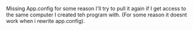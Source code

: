 Missing App.config for some reason I'll try to pull it again if I get access to the same computer I created teh program with. 
(For some reason it doesnt work when i rewrite app.config).
